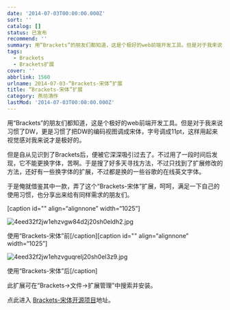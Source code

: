 ```yaml
---
date: '2014-07-03T00:00:00.000Z'
sort: ''
catalog: []
status: 已发布
recommend: ''
summary: 用“Brackets”的朋友们都知道，这是个极好的web前端开发工具。但是对于我来说习惯了DW，更是习惯了把DW的编码视图调成宋体，字号调成11pt，这样用起来视觉感对我来说才是极好的。
tags:
  - Brackets
  - Brackets扩展
cover: ''
abbrlink: 1560
urlname: 2014-07-03-“Brackets-宋体”扩展
title: “Brackets-宋体”扩展
category: 燕坊清作
lastMod: '2014-07-03T00:00:00.000Z'
---
```


用“Brackets”的朋友们都知道，这是个极好的web前端开发工具。但是对于我来说习惯了DW，更是习惯了把DW的编码视图调成宋体，字号调成11pt，这样用起来视觉感对我来说才是极好的。


但是自从见识到了Brackets后，便被它深深吸引过去了。不过用了一段时间后发现，它不能更换字体，苦啊。于是搜了好多天寻找方法，不过只找到了扩展修改的方法，还好有一些换字体的扩展，不过都是换的一些谷歌的在线英文字体。


于是俺就借鉴其中一款，弄了这个“Brackets-宋体”扩展，呵呵，满足一下自己的使用习惯，也分享出来给有同样需求的朋友们。


[caption id="" align=“alignnone” width=“1025”]


![4eed32f2jw1ehzvgw84d2j20sh0eldh2.jpg](http://ww4.sinaimg.cn/large/4eed32f2jw1ehzvgw84d2j20sh0eldh2.jpg)


使用“Brackets-宋体”前[/caption][caption id="" align=“alignnone” width=“1025”]


![4eed32f2jw1ehzvguqrelj20sh0el3z9.jpg](http://ww1.sinaimg.cn/large/4eed32f2jw1ehzvguqrelj20sh0el3z9.jpg)


使用“Brackets-宋体”后[/caption]


此扩展可在“Brackets->文件->扩展管理”中搜索并安装。


点此进入 [Brackets-宋体开源项目](https://code.google.com/p/brackets-simsun/)地址。

